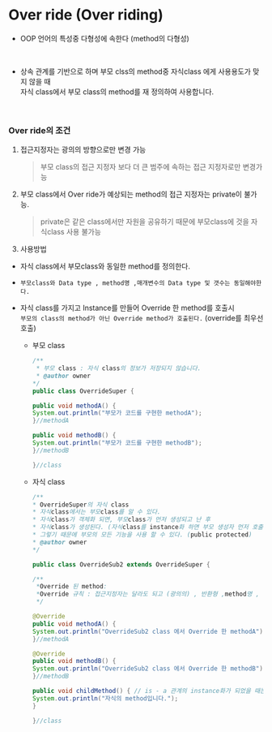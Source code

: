 Over ride (Over riding)
===

* OOP 언어의 특성중 다형성에 속한다 (method의 다형성)

<br>

* 상속 관계를 기반으로 하며 부모 clss의 method중 자식class 에게 사용용도가 맞지 않을 때<br>
자식 class에서 부모 class의 method를 재 정의하여 사용합니다.

<br>

### Over ride의 조건

1. 접근지정자는 광의의 방향으로만 변경 가능
    >부모 class의 접근 지정자 보다 더 큰 범주에 속하는 접근 지정자로만 변경가능

2. 부모 class에서 Over ride가 예상되는 method의 접근 지정자는 private이 불가능.
    >private은 같은 class에서만 자원을 공유하기 때문에 부모class에 것을 자식class 사용 불가능    

3. 사용방법
* 자식 class에서 부모class와 동일한 method를 정의한다.

* `부모class와 Data type , method명 ,매개변수의 Data type 및 갯수는 동일해야한다.`

* 자식 class를 가지고 Instance를 만들어 Override 한 method를 호출시<br>
`부모의 class의 method가 아닌 Override method가 호출된다.` (override를 최우선 호출)

    * 부모 class

        ```java
        /**
         * 부모 class : 자식 class의 정보가 저장되지 않습니다.
         * @author owner
        */
        public class OverrideSuper {

	    public void methodA() {
		System.out.println("부모가 코드를 구현한 methodA");
	    }//methodA

	    public void methodB() {
		System.out.println("부모가 코드를 구현한 methodB");
	    }//methodB

        }//class
        ```
    * 자식 class

        ```java
        /**
        * OverrideSuper의 자식 class
        * 자식class에서는 부모class를 알 수 있다.
        * 자식class가 객체화 되면, 부모class가 먼저 생성되고 난 후
        * 자식class가 생성된다. (자식class를 instance화 하면 부모 생성자 먼저 호출하고 자식 생성자 호출)
        * 그렇기 때문에 부모의 모든 기능을 사용 할 수 있다. (public protected)
        * @author owner
        */

        public class OverrideSub2 extends OverrideSuper {

	    /**
	     *Override 된 method:
	     *Override 규칙 : 접근지정자는 달라도 되고 (광의의) , 반환형 ,method명 , 매개변수는 같아야합니다.
	     */

	    @Override
	    public void methodA() {
		System.out.println("OverrideSub2 class 에서 Override 한 methodA");
	    }//methodA

	    @Override
	    public void methodB() {
		System.out.println("OverrideSub2 class 에서 Override 한 methodB");
	    }//methodB

	    public void childMethod() { // is - a 관계의 instance화가 되었을 때는 사용 X
		System.out.println("자식의 method입니다.");
	    }

        }//class

